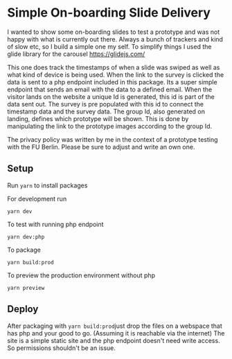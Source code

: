 # Simple On-boarding Slide Delivery

I wanted to show some on-boarding slides to test a prototype and was not happy with what is currently out there.
Always a bunch of trackers and kind of slow etc, so I build a simple one my self.
To simplify things I used the glide library for the carousel https://glidejs.com/


This one does track the timestamps of when a slide was swiped as well as what kind of device is being used.
When the link to the survey is clicked the data is sent to a php endpoint included in this package.
Its a super simple endpoint that sends an email with the data to a defined email.
When the visitor lands on the website a unique Id is generated, this id is part of the data sent out.
The survey is pre populated with this id to connect the timestamp data and the survey data.
The group Id, also generated on landing, defines which prototype will be shown.
This is done by manipulating the link to the prototype images according to the group Id.


The privacy policy was written by me in the context of a prototype testing with the FU Berlin.
Please be sure to adjust and write an own one.

## Setup

Run `yarn` to install packages

For development run

```Shell
yarn dev
```

To test with running php endpoint

```Shell
yarn dev:php
```

To package

```Shell
yarn build:prod
```

To preview the production environment without php

```Shell
yarn preview
```

## Deploy

After packaging with `yarn build:prod`just drop the files on a webspace that has php and your good to go. (Assuming it is reachable via the internet)
The site is a simple static site and the php endpoint doesn't need write access.
So permissions shouldn't be an issue.